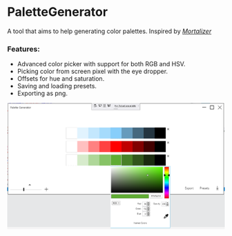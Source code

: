 # PaletteGenerator
A tool that aims to help generating color palettes. Inspired by [*Mortalizer*](https://invisiblespiders.com/mortalizer_2.html)

### Features:
* Advanced color picker with support for both RGB and HSV.
* Picking color from screen pixel with the eye dropper.
* Offsets for hue and saturation.
* Saving and loading presets.
* Exporting as png.

![alt text](https://github.com/Zumwani/PaletteGenerator/blob/release/preview.png "Preview")
